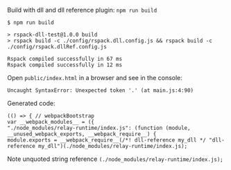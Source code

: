 Build with dll and dll reference plugin: `npm run build`

```
$ npm run build                                                       

> rspack-dll-test@1.0.0 build
> rspack build -c ./config/rspack.dll.config.js && rspack build -c ./config/rspack.dllRef.config.js

Rspack compiled successfully in 67 ms
Rspack compiled successfully in 12 ms
```

Open `public/index.html` in a browser and see in the console:

```
Uncaught SyntaxError: Unexpected token '.' (at main.js:4:90)
```

Generated code:

```
(() => { // webpackBootstrap
var __webpack_modules__ = ({
"./node_modules/relay-runtime/index.js": (function (module, __unused_webpack_exports, __webpack_require__) {
module.exports = __webpack_require__(/*! dll-reference my_dll */ "dll-reference my_dll")(./node_modules/relay-runtime/index.js);
```

Note unquoted string reference `(./node_modules/relay-runtime/index.js);`
